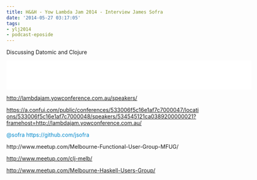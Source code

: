 ```yaml
---
title: H&&H - Yow Lambda Jam 2014 - Interview James Sofra
date: '2014-05-27 03:17:05'
tags:
- ylj2014
- podcast-eposide
---
```


Discussing Datomic and Clojure

<!--more -->

<iframe style="border: none;" src="//html5-player.libsyn.com/embed/episode/id/2857643/height/75/width/640/theme/standard/direction/no/autoplay/no/autonext/no/thumbnail/no/preload/no/no_addthis/no/" width="640" height="75" scrolling="no" allowfullscreen="allowfullscreen"></iframe>

<span style="text-decoration: underline;">http://lambdajam.yowconference.com.au/speakers/</span>

<span style="color: #042eee;"><span style="text-decoration: underline;">https://a.confui.com/public/conferences/533006f5c16e1af7c7000047/locations/533006f5c16e1af7c7000048/speakers/534545121ca0389200000021?framehost=http://lambdajam.yowconference.com.au/</span></span>
<p style="color: #000000;"><span style="color: #0088cc;">@sofra</span>
<span style="color: #0088cc;">https://github.com/jsofra</span></p>
http://www.meetup.com/Melbourne-Functional-User-Group-MFUG/

http://www.meetup.com/clj-melb/

http://www.meetup.com/Melbourne-Haskell-Users-Group/
